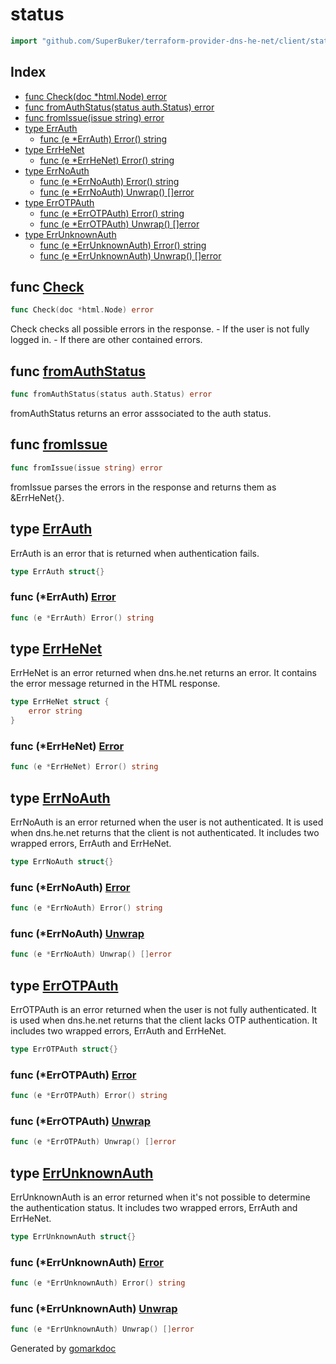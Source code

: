 <!-- Code generated by gomarkdoc. DO NOT EDIT -->

# status

```go
import "github.com/SuperBuker/terraform-provider-dns-he-net/client/status"
```

## Index

- [func Check(doc *html.Node) error](<#func-check>)
- [func fromAuthStatus(status auth.Status) error](<#func-fromauthstatus>)
- [func fromIssue(issue string) error](<#func-fromissue>)
- [type ErrAuth](<#type-errauth>)
  - [func (e *ErrAuth) Error() string](<#func-errauth-error>)
- [type ErrHeNet](<#type-errhenet>)
  - [func (e *ErrHeNet) Error() string](<#func-errhenet-error>)
- [type ErrNoAuth](<#type-errnoauth>)
  - [func (e *ErrNoAuth) Error() string](<#func-errnoauth-error>)
  - [func (e *ErrNoAuth) Unwrap() []error](<#func-errnoauth-unwrap>)
- [type ErrOTPAuth](<#type-errotpauth>)
  - [func (e *ErrOTPAuth) Error() string](<#func-errotpauth-error>)
  - [func (e *ErrOTPAuth) Unwrap() []error](<#func-errotpauth-unwrap>)
- [type ErrUnknownAuth](<#type-errunknownauth>)
  - [func (e *ErrUnknownAuth) Error() string](<#func-errunknownauth-error>)
  - [func (e *ErrUnknownAuth) Unwrap() []error](<#func-errunknownauth-unwrap>)


## func [Check](<https://github.com/SuperBuker/terraform-provider-dns-he-net/tree/master/common/client/status/blob/master/client/status/status.go#L13>)

```go
func Check(doc *html.Node) error
```

Check checks all possible errors in the response. \- If the user is not fully logged in. \- If there are other contained errors.

## func [fromAuthStatus](<https://github.com/SuperBuker/terraform-provider-dns-he-net/tree/master/common/client/status/blob/master/client/status/parsers.go#L11>)

```go
func fromAuthStatus(status auth.Status) error
```

fromAuthStatus returns an error asssociated to the auth status.

## func [fromIssue](<https://github.com/SuperBuker/terraform-provider-dns-he-net/tree/master/common/client/status/blob/master/client/status/parsers.go#L29>)

```go
func fromIssue(issue string) error
```

fromIssue parses the errors in the response and returns them as &ErrHeNet\{\}.

## type [ErrAuth](<https://github.com/SuperBuker/terraform-provider-dns-he-net/tree/master/common/client/status/blob/master/client/status/errors.go#L4>)

ErrAuth is an error that is returned when authentication fails.

```go
type ErrAuth struct{}
```

### func \(\*ErrAuth\) [Error](<https://github.com/SuperBuker/terraform-provider-dns-he-net/tree/master/common/client/status/blob/master/client/status/errors.go#L6>)

```go
func (e *ErrAuth) Error() string
```

## type [ErrHeNet](<https://github.com/SuperBuker/terraform-provider-dns-he-net/tree/master/common/client/status/blob/master/client/status/errors.go#L60-L62>)

ErrHeNet is an error returned when dns.he.net returns an error. It contains the error message returned in the HTML response.

```go
type ErrHeNet struct {
    error string
}
```

### func \(\*ErrHeNet\) [Error](<https://github.com/SuperBuker/terraform-provider-dns-he-net/tree/master/common/client/status/blob/master/client/status/errors.go#L64>)

```go
func (e *ErrHeNet) Error() string
```

## type [ErrNoAuth](<https://github.com/SuperBuker/terraform-provider-dns-he-net/tree/master/common/client/status/blob/master/client/status/errors.go#L13>)

ErrNoAuth is an error returned when the user is not authenticated. It is used when dns.he.net returns that the client is not authenticated. It includes two wrapped errors, ErrAuth and ErrHeNet.

```go
type ErrNoAuth struct{}
```

### func \(\*ErrNoAuth\) [Error](<https://github.com/SuperBuker/terraform-provider-dns-he-net/tree/master/common/client/status/blob/master/client/status/errors.go#L15>)

```go
func (e *ErrNoAuth) Error() string
```

### func \(\*ErrNoAuth\) [Unwrap](<https://github.com/SuperBuker/terraform-provider-dns-he-net/tree/master/common/client/status/blob/master/client/status/errors.go#L19>)

```go
func (e *ErrNoAuth) Unwrap() []error
```

## type [ErrOTPAuth](<https://github.com/SuperBuker/terraform-provider-dns-he-net/tree/master/common/client/status/blob/master/client/status/errors.go#L29>)

ErrOTPAuth is an error returned when the user is not fully authenticated. It is used when dns.he.net returns that the client lacks OTP authentication. It includes two wrapped errors, ErrAuth and ErrHeNet.

```go
type ErrOTPAuth struct{}
```

### func \(\*ErrOTPAuth\) [Error](<https://github.com/SuperBuker/terraform-provider-dns-he-net/tree/master/common/client/status/blob/master/client/status/errors.go#L31>)

```go
func (e *ErrOTPAuth) Error() string
```

### func \(\*ErrOTPAuth\) [Unwrap](<https://github.com/SuperBuker/terraform-provider-dns-he-net/tree/master/common/client/status/blob/master/client/status/errors.go#L35>)

```go
func (e *ErrOTPAuth) Unwrap() []error
```

## type [ErrUnknownAuth](<https://github.com/SuperBuker/terraform-provider-dns-he-net/tree/master/common/client/status/blob/master/client/status/errors.go#L45>)

ErrUnknownAuth is an error returned when it's not possible to determine the authentication status. It includes two wrapped errors, ErrAuth and ErrHeNet.

```go
type ErrUnknownAuth struct{}
```

### func \(\*ErrUnknownAuth\) [Error](<https://github.com/SuperBuker/terraform-provider-dns-he-net/tree/master/common/client/status/blob/master/client/status/errors.go#L47>)

```go
func (e *ErrUnknownAuth) Error() string
```

### func \(\*ErrUnknownAuth\) [Unwrap](<https://github.com/SuperBuker/terraform-provider-dns-he-net/tree/master/common/client/status/blob/master/client/status/errors.go#L51>)

```go
func (e *ErrUnknownAuth) Unwrap() []error
```



Generated by [gomarkdoc](<https://github.com/princjef/gomarkdoc>)
